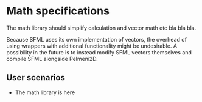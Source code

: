 # Math specifications
The math library should simplify calculation and vector math etc bla bla bla.

Because SFML uses its own implementation of vectors, the overhead of using wrappers with additional functionality might be undesirable. A possibility in the future is to instead modify SFML vectors themselves and compile SFML alongside Pelmeni2D.

## User scenarios
* The math library is here